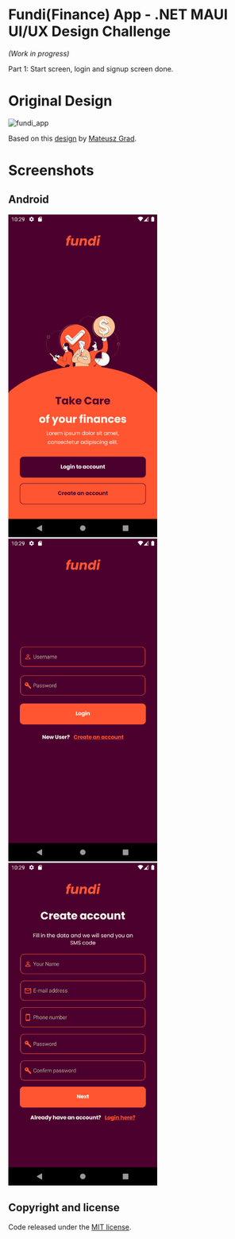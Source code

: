 # Fundi(Finance) App - .NET MAUI UI/UX Design Challenge
_(Work in progress)_

 Part 1: Start screen, login and signup screen done.

# Original Design

![fundi_app](https://user-images.githubusercontent.com/62828724/178314939-99cab328-3a35-4803-ac32-efb436b4d916.gif)

Based on this [design](https://www.behance.net/gallery/139111749/Fundi-UIUX-App-Design) by [Mateusz Grad](https://www.behance.net/Mateusz_Grad).

# Screenshots
## Android
<p float="left">
  <img src="https://github.com/sattasundar/maui-fundi-finance-app-design/blob/main/screenshots/android-welcome.png" width="300" height="650"/>
  <img src="https://github.com/sattasundar/maui-fundi-finance-app-design/blob/main/screenshots/android-login.png" width="300" height="650"/>
  <img src="https://github.com/sattasundar/maui-fundi-finance-app-design/blob/main/screenshots/android-signup.png" width="300" height="650"/>
</p>  

## Copyright and license

Code released under the [MIT license](https://opensource.org/licenses/MIT).
